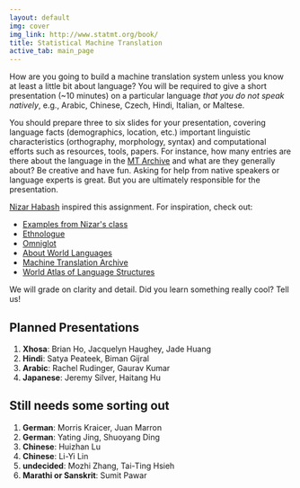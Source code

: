 ```yaml
---
layout: default
img: cover
img_link: http://www.statmt.org/book/
title: Statistical Machine Translation
active_tab: main_page 
---
```


How are you going to build a machine translation system unless you know at
least a little bit about language? You will be required to give 
a short presentation (~10 minutes) on a particular language <i>that you do 
not speak natively</i>, e.g., Arabic, Chinese, Czech, Hindi, Italian, or Maltese.

You should prepare three to six slides for your presentation, covering
language facts (demographics, location, etc.) important linguistic 
characteristics (orthography, morphology, syntax) and computational efforts 
such as resources, tools, papers. For instance,  how many entries are there
about the language in the [MT Archive](http://www.mt-archive.info/) 
and what are they generally about? Be creative and have fun. 
Asking for help from native speakers or language experts is great.
But you are ultimately responsible for the presentation.

[Nizar Habash](http://www.nizarhabash.com/) inspired this assignment.
For inspiration, check out:

* [Examples from Nizar's class](https://sites.google.com/site/comse6998machinetranslation/language-in-10-minutes)
* [Ethnologue](http://www.ethnologue.com/)
* [Omniglot](http://www.omniglot.com/)
* [About World Languages](http://www.aboutworldlanguages.com/)
* [Machine Translation Archive](http://www.mt-archive.info/)
* [World Atlas of Language Structures](http://wals.info/)

We will grade on clarity and detail. Did you learn 
something really cool? Tell us!

Planned Presentations
---------------------

1. **Xhosa**: Brian Ho, Jacquelyn Haughey, Jade Huang
2. **Hindi**: Satya Peateek, Biman Gijral
3. **Arabic**: Rachel Rudinger, Gaurav Kumar
2. **Japanese**: Jeremy Silver, Haitang Hu

Still needs some sorting out
----------------------------

1. **German**: Morris Kraicer, Juan Marron
2. **German**: Yating Jing, Shuoyang Ding
5. **Chinese**: Huizhan Lu
7. **Chinese**: Li-Yi Lin
8. **undecided**: Mozhi Zhang, Tai-Ting Hsieh
10. **Marathi or Sanskrit**: Sumit Pawar








